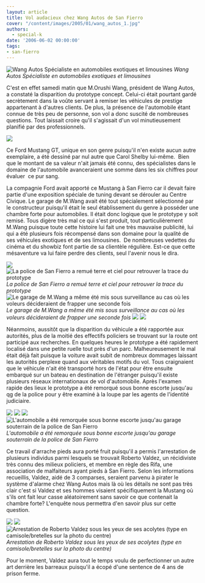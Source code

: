 ```yaml
---
layout: article
title: Vol audacieux chez Wang Autos de San Fierro
cover: "/content/images/2005/01/wang_autos_1.jpg"
authors:
  - special-k
date: '2006-06-02 00:00:00'
tags:
- san-fierro
---
```


![Wang Autos Spécialiste en automobiles exotiques et limousines](/content/images/2005/01/wang_autos_1.jpg)
_Wang Autos Spécialiste en automobiles exotiques et limousines_

C'est en effet samedi matin que M.Orushi Wang, président de Wang Autos, a constaté la disparition du prototype concept. Celui-ci était pourtant gardé secrètement dans la voûte servant à remiser les véhicules de prestige appartenant à d'autres clients. De plus, la présence de l'automobile étant connue de très peu de personne, son vol a donc suscité de nombreuses questions. Tout laissait croire qu'il s'agissait d'un vol minutieusement planifié par des professionnels.

![](/content/images/2005/01/Wang_Autos_Prototype.jpg)

Ce Ford Mustang GT, unique en son genre puisqu'il n'en existe aucun autre exemplaire, a été dessiné par nul autre que Carol Shelby lui-même.&nbsp; Bien que le montant de sa valeur n'ait jamais été connu, des spécialistes dans le domaine de l'automobile avanceraient une somme dans les six chiffres pour évaluer&nbsp; ce pur sang.

La compagnie Ford avait apporté ce Mustang à San Fierro car il devait faire partie d'une exposition spéciale de tuning devant se dérouler au Centre Civique. Le garage de M.Wang avait été tout spécialement sélectionné par le constructeur puisqu'il était le seul établissement du genre à posséder une chambre forte pour automobiles. Il était donc logique que le prototype y soit remisé. Tous digère très mal ce qui s'est produit, tout particulièrement M.Wang puisque toute cette histoire lui fait une très mauvaise publicité, lui qui a été plusieurs fois récompensé dans son domaine pour la qualité de ses véhicules exotiques et de ses limousines.&nbsp; De nombreuses vedettes du cinéma et du showbiz font partie de sa clientèle régulière. Est-ce que cette mésaventure va lui faire perdre des clients, seul l'avenir nous le dira.

![](/content/images/2005/01/wang_autos_5.jpg)
![La police de San Fierro a remué terre et ciel pour retrouver la trace du prototype](/content/images/2005/01/wang_autos_6.jpg)
_La police de San Fierro a remué terre et ciel pour retrouver la trace du prototype_[](/content/images/2005/01/wang_autos_7.jpg)
![Le garage de M.Wang a même été mis sous surveillance au cas où les voleurs décideraient de frapper une seconde fois](/content/images/2005/01/wang_autos_8.jpg)
_Le garage de M.Wang a même été mis sous surveillance au cas où les voleurs décideraient de frapper une seconde fois_[](/content/images/2005/01/wang_autos_10.jpg)
![](/content/images/2005/01/wang_autos_11.jpg)
![](/content/images/2005/01/wang_autos_9.jpg)

Néanmoins, aussitôt que la disparition du véhicule a été rapportée aux autorités, plus de la moitié des effectifs policiers se trouvant sur la route ont participé aux recherches. En quelques heures le prototype a été rapidement localisé dans une petite ruelle tout près d'un parc. Malheureusement le mal était déjà fait puisque la voiture avait subit de nombreux dommages laissant les autorités perplexe quand aux véritables motifs du vol. Tous craignaient que le véhicule n'ait été transporté hors de l'état pour être ensuite embarqué sur un bateau en destination de l'étranger puisqu'il existe plusieurs réseaux internationaux de vol d'automobile. Après l'examen rapide des lieux le prototype a été remorqué sous bonne escorte jusqu'au qg de la police pour y être examiné à la loupe par les agents de l'identité judiciaire.

![](/content/images/2005/01/wang_autos_18.jpg)
![](/content/images/2005/01/wang_autos_20.jpg)
![](/content/images/2005/01/wang_autos_13.jpg)
![L'automobile a été remorquée sous bonne escorte jusqu'au garage souterrain de la police de San Fierro](/content/images/2005/01/wang_autos_14.jpg)
_L'automobile a été remorquée sous bonne escorte jusqu'au garage souterrain de la police de San Fierro_

Ce travail d'arrache pieds aura porté fruit puisqu'il a permis l'arrestation de plusieurs individus parmi lesquels se trouvait Roberto Valdez, un récidiviste très connu des milieux policiers, et membre en règle des Rifa, une association de malfaiteurs ayant pieds à San Fierro. Selon les informations recueillis, Valdez, aidé de 3 comparses, seraient parvenu à pirater le système d'alarme chez Wang Autos mais là où les détails ne sont pas très clair c'est si Valdez et ses hommes visaient spécifiquement la Mustang où s'ils ont fait leur casse aléatoirement sans savoir ce que contenait la chambre forte? L'enquête nous permettra d'en savoir plus sur cette question.

![](/content/images/2005/01/wang_autos_15.jpg)
![](/content/images/2005/01/wang_autos_16.jpg)
![Arrestation de Roberto Valdez sous les yeux de ses acolytes (type en camisole/bretelles sur la photo du centre)](/content/images/2005/01/wang_autos_17.jpg)
_Arrestation de Roberto Valdez sous les yeux de ses acolytes (type en camisole/bretelles sur la photo du centre)_

Pour le moment, Valdez aura tout le temps voulu de perfectionner un autre art derrière les barreaux puisqu'il a écopé d'une sentence de 4 ans de prison ferme.